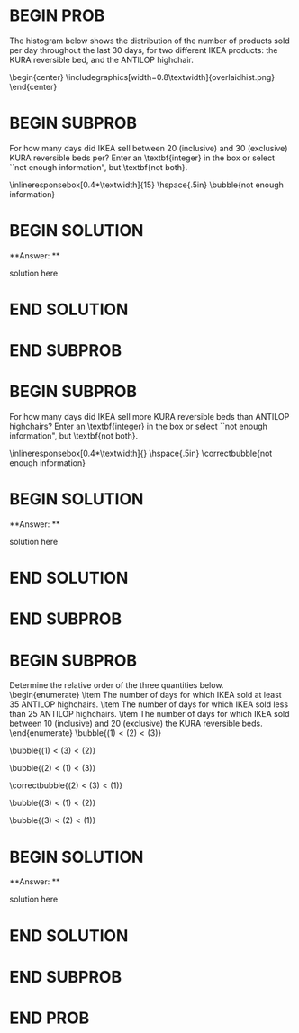 # BEGIN PROB

The histogram below shows the distribution of the number of products sold per day throughout the last 30 days, for two different IKEA products: the KURA reversible bed, and the ANTILOP highchair.

\begin{center}
\includegraphics[width=0.8\textwidth]{overlaidhist.png}
\end{center}

# BEGIN SUBPROB

For how many days did IKEA sell between 20 (inclusive) and 30 (exclusive) KURA reversible beds per? Enter an \textbf{integer} in the box or select ``not enough information", but \textbf{not both}.

\inlineresponsebox[0.4*\textwidth]{$15$} \hspace{.5in}
\bubble{not enough information}

# BEGIN SOLUTION

**Answer: ** 

solution here

# END SOLUTION

# END SUBPROB

# BEGIN SUBPROB

For how many days did IKEA sell more KURA reversible beds than ANTILOP highchairs? Enter an \textbf{integer} in the box or select ``not enough information", but \textbf{not both}.

\inlineresponsebox[0.4*\textwidth]{} \hspace{.5in}
\correctbubble{not enough information}

# BEGIN SOLUTION

**Answer: ** 

solution here

# END SOLUTION

# END SUBPROB

# BEGIN SUBPROB

Determine the relative order of the three quantities below.
\begin{enumerate}
    \item The number of days for which IKEA sold at least 35 ANTILOP highchairs.
    \item The number of days for which IKEA sold less than 25 ANTILOP highchairs.
    \item The number of days for which IKEA sold between 10 (inclusive) and 20 (exclusive) the KURA reversible beds.
\end{enumerate}
\bubble{$(1)<(2)<(3)$} 

\bubble{$(1)<(3)<(2)$}

\bubble{$(2)<(1)<(3)$}

\correctbubble{$(2)<(3)<(1)$}

\bubble{$(3)<(1)<(2)$} 

\bubble{$(3)<(2)<(1)$}

# BEGIN SOLUTION

**Answer: ** 

solution here

# END SOLUTION

# END SUBPROB

# END PROB